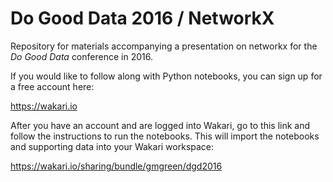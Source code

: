 # Do Good Data 2016 / NetworkX

Repository for materials accompanying a presentation on networkx for the *Do Good Data* conference in 2016.

If you would like to follow along with Python notebooks, you can sign up for a free account here:

<a href="https://wakari.io">https://wakari.io</a>

After you have an account and are logged into Wakari, go to this link and follow the instructions to run the notebooks. This will import the notebooks and supporting data into your Wakari workspace:

<a href="https://wakari.io/sharing/bundle/gmgreen/dgd2016">https://wakari.io/sharing/bundle/gmgreen/dgd2016</a>